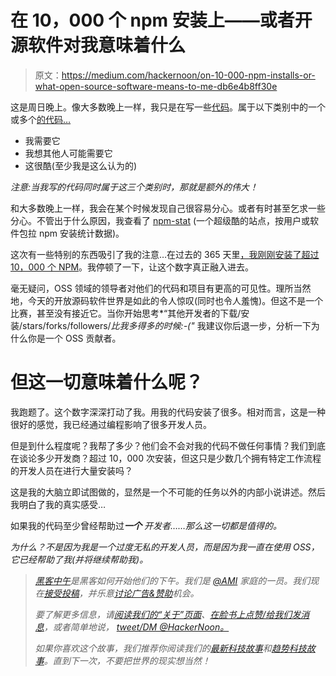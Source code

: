 # 在 10，000 个 npm 安装上——或者开源软件对我意味着什么

> 原文：<https://medium.com/hackernoon/on-10-000-npm-installs-or-what-open-source-software-means-to-me-db6e4b8ff30e>

这是周日晚上。像大多数晚上一样，我只是在写一些[代码](https://hackernoon.com/tagged/code)。属于以下类别中的一个或多个[的代码…](https://hackernoon.com/tagged/following)

*   我需要它
*   我想其他人可能需要它
*   这很酷(至少我是这么认为的)

*注意:当我写的代码同时属于这三个类别时，那就是额外的伟大！*

和大多数晚上一样，我会在某个时候发现自己很容易分心。或者有时甚至乞求一些分心。不管出于什么原因，我查看了 [npm-stat](https://npm-stat.com/) (一个超级酷的站点，按用户或软件包拉 npm 安装统计数据)。

这次有一些特别的东西吸引了我的注意…在过去的 365 天里[，我刚刚安装了超过 10，000 个 NPM](https://npm-stat.com/charts.html?author=tstringer)。我停顿了一下，让这个数字真正融入进去。

毫无疑问，OSS 领域的领导者对他们的代码和项目有更高的可见性。理所当然地，今天的开放源码软件世界是如此的令人惊叹(同时也令人羞愧)。但这不是一个比赛，甚至没有接近它。当你开始思考*“其他开发者的下载/安装/stars/forks/followers/*比我多得多的时候:-("* 我建议你后退一步，分析一下为什么你是一个 OSS 贡献者。

# 但这一切意味着什么呢？

我跑题了。这个数字深深打动了我。用我的代码安装了很多。相对而言，这是一种很好的感觉，我已经通过编程影响了很多开发人员。

但是到什么程度呢？我帮了多少？他们会不会对我的代码不做任何事情？我们到底在谈论多少开发商？超过 10，000 次安装，但这只是少数几个拥有特定工作流程的开发人员在进行大量安装吗？

这是我的大脑立即试图做的，显然是一个不可能的任务以外的内部小说讲述。然后我明白了我的真实感受…

如果我的代码至少曾经帮助过****一个*** 开发者……那么这一切都是值得的。*

*为什么？不是因为我是一个过度无私的开发人员，而是因为我一直在使用 OSS，它已经帮助了我(并将继续帮助我)。*

> *[黑客中午](http://bit.ly/Hackernoon)是黑客如何开始他们的下午。我们是 [@AMI](http://bit.ly/atAMIatAMI) 家庭的一员。我们现在[接受投稿](http://bit.ly/hackernoonsubmission)，并乐意[讨论广告&赞助](mailto:partners@amipublications.com)机会。*
> 
> *要了解更多信息，请[阅读我们的“关于”页面](https://goo.gl/4ofytp)、[在脸书上点赞/给我们发消息](http://bit.ly/HackernoonFB)，或者简单地说， [tweet/DM @HackerNoon。](https://goo.gl/k7XYbx)*
> 
> *如果你喜欢这个故事，我们推荐你阅读我们的[最新科技故事](http://bit.ly/hackernoonlatestt)和[趋势科技故事](https://hackernoon.com/trending)。直到下一次，不要把世界的现实想当然！*